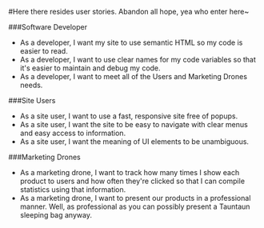 #Here there resides user stories.  Abandon all hope, yea who enter here~

###Software Developer
- As a developer, I want my site to use semantic HTML so my code is easier to read.
- As a developer, I want to use clear names for my code variables so that it's easier to maintain and debug my code.
- As a developer, I want to meet all of the Users and Marketing Drones needs.  

###Site Users
- As a site user, I want to use a fast, responsive site free of popups.
- As a site user, I want the site to be easy to navigate with clear menus and easy access to information.  
- As a site user, I want the meaning of UI elements to be unambiguous.

###Marketing Drones
- As a marketing drone, I want to track how many times I show each product to users and how often they're clicked so that I can compile statistics using that information.
- As a marketing drone, I want to present our products in a professional manner.  Well, as professional as you can possibly present a Tauntaun sleeping bag anyway.  
